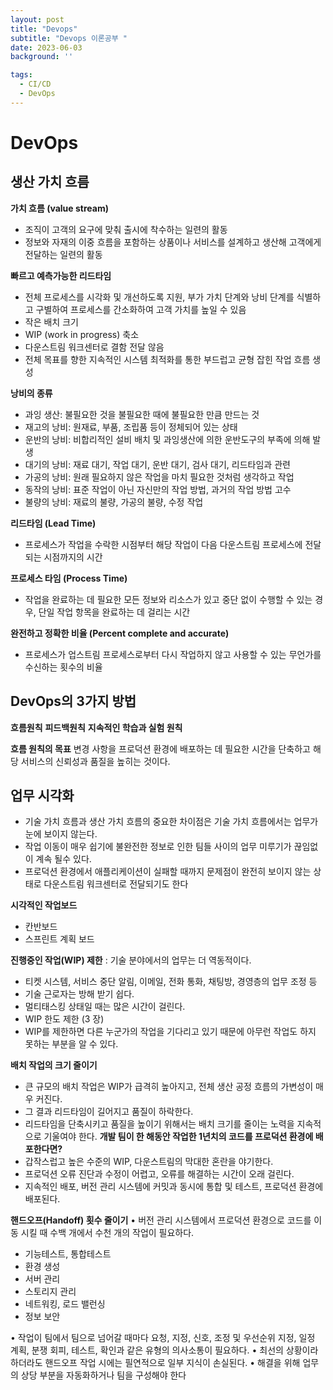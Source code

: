```yaml
---
layout: post
title: "Devops"
subtitle: "Devops 이론공부 "
date: 2023-06-03
background: ''

tags:
  - CI/CD
  - DevOps
---
```


# DevOps

## 생산 가치 흐름
**가치 흐름 (value stream)**
- 조직이 고객의 요구에 맞춰 출시에 착수하는 일련의 활동
- 정보와 자재의 이중 흐름을 포함하는 상품이나 서비스를 설계하고 생산해
고객에게 전달하는 일련의 활동

**빠르고 예측가능한 리드타임**
- 전체 프로세스를 시각화 및 개선하도록 지원, 부가 가치 단계와 낭비 단계를
식별하고 구별하여 프로세스를 간소화하여 고객 가치를 높일 수 있음
- 작은 배치 크기
- WIP (work in progress) 축소
- 다운스트림 워크센터로 결함 전달 않음
- 전체 목표를 향한 지속적인 시스템 최적화를 통한 부드럽고 균형 잡힌 작업 흐름 생성

**낭비의 종류**
- 과잉 생산: 불필요한 것을 불필요한 때에 불필요한 만큼 만드는 것
- 재고의 낭비: 원재료, 부품, 조립품 등이 정체되어 있는 상태
- 운반의 낭비: 비합리적인 설비 배치 및 과잉생산에 의한 운반도구의 부족에 의해 발생
- 대기의 낭비: 재료 대기, 작업 대기, 운반 대기, 검사 대기, 리드타임과 관련
- 가공의 낭비: 원래 필요하지 않은 작업을 마치 필요한 것처럼 생각하고 작업
- 동작의 낭비: 표준 작업이 아닌 자신만의 작업 방법, 과거의 작업 방법 고수
- 불량의 낭비: 재료의 불량, 가공의 불량, 수정 작업



**리드타임 (Lead Time)**
- 프로세스가 작업을 수락한 시점부터 해당 작업이 다음 다운스트림 프로세스에
전달되는 시점까지의 시간

**프로세스 타임 (Process Time)**
- 작업을 완료하는 데 필요한 모든 정보와 리소스가 있고 중단 없이 수행할 수 있는 경우,
단일 작업 항목을 완료하는 데 걸리는 시간

**완전하고 정확한 비율 (Percent complete and accurate)**
- 프로세스가 업스트림 프로세스로부터 다시 작업하지 않고 사용할 수 있는 무언가를
수신하는 횟수의 비율


## DevOps의 3가지 방법

**흐름원칙**
**피드백원칙**
**지속적인 학습과 실험 원칙**


**흐름 원칙의 목표**
변경 사항을 프로덕션 환경에 배포하는 데 필요한 시간을 단축하고
해당 서비스의 신뢰성과 품질을 높히는 것이다.


## 업무 시각화
- 기술 가치 흐름과 생산 가치 흐름의 중요한 차이점은 기술 가치 흐름에서는
업무가 눈에 보이지 않는다.
- 작업 이동이 매우 쉽기에 불완전한 정보로 인한 팀들 사이의 업무 미루기가
끊임없이 계속 될수 있다.
- 프로덕션 환경에서 애플리케이션이 실패할 때까지 문제점이 완전히 보이지 않는
상태로 다운스트림 워크센터로 전달되기도 한다

**시각적인 작업보드**
- 칸반보드
- 스프린트 계획 보드


**진행중인 작업(WIP) 제한**
 : 기술 분야에서의 업무는 더 역동적이다.
- 티켓 시스템, 서비스 중단 알림, 이메일, 전화 통화, 채팅방, 경영층의 업무 조정 등
- 기술 근로자는 방해 받기 쉽다.
- 멀티태스킹 상태일 때는 많은 시간이 걸린다.
- WIP 한도 제한 (3 장)
- WIP를 제한하면 다른 누군가의 작업을 기다리고 있기 때문에 아무런 작업도 하지
못하는 부분을 알 수 있다.


**배치 작업의 크기 줄이기**

- 큰 규모의 배치 작업은 WIP가 급격히 높아지고,
전체 생산 공정 흐름의 가변성이 매우 커진다.
- 그 결과 리드타임이 길어지고 품질이 하락한다.
- 리드타임을 단축시키고 품질을 높이기 위해서는 배치 크기를 줄이는 노력을
지속적으로 기울여야 한다.
**개발 팀이 한 해동안 작업한 1년치의 코드를 프로덕션 환경에 배포한다면?**
- 갑작스럽고 높은 수준의 WIP, 다운스트림의 막대한 혼란을 야기한다.
- 프로덕션 오류 진단과 수정이 어렵고, 오류를 해결하는 시간이 오래 걸린다.
- 지속적인 배포, 버전 관리 시스템에 커밋과 동시에 통합 및 테스트, 프로덕션 환경에
배포된다.

**핸드오프(Handoff) 횟수 줄이기**
• 버전 관리 시스템에서 프로덕션 환경으로 코드를 이동 시킬 때
수백 개에서 수천 개의 작업이 필요하다.
- 기능테스트, 통합테스트
- 환경 생성
- 서버 관리
- 스토리지 관리
- 네트워킹, 로드 밸런싱
- 정보 보안

• 작업이 팀에서 팀으로 넘어갈 때마다 요청, 지정, 신호, 조정 및 우선순위 지정,
일정 계획, 분쟁 회피, 테스트, 확인과 같은 유형의 의사소통이 필요하다.
• 최선의 상황이라 하더라도 핸드오프 작업 시에는 필연적으로 일부 지식이 손실된다.
• 해결을 위해 업무의 상당 부분을 자동화하거나 팀을 구성해야 한다


